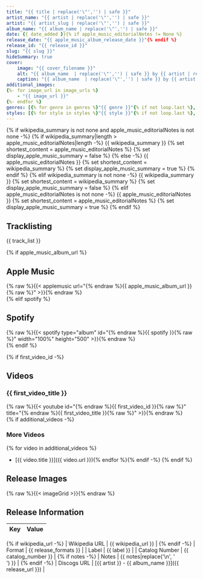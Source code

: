 ```yaml
---
title: "{{ title | replace('\"','') | safe }}"
artist_name: "{{ artist | replace('\"','') | safe }}"
artist: "{{ artist_slug | replace('\"','') | safe }}"
album_name: "{{ album_name | replace('\"','') | safe }}"
date: {{ date_added }}{% if apple_music_editorialNotes != None %}
release_date: "{{ apple_music_album_release_date }}"{% endif %}
release_id: "{{ release_id }}"
slug: "{{ slug }}"
hideSummary: true
cover:
    image: "{{ cover_filename }}"
    alt: "{{ album_name  | replace('\"','') | safe }} by {{ artist | replace('\"','') | safe  }}"
    caption: "{{ album_name  | replace('\"','') | safe }} by {{ artist  | replace('\"','') | safe }}"
additional_images:
{%- for image_url in image_urls %}
    - "{{ image_url }}"
{%- endfor %}
genres: [{% for genre in genres %}"{{ genre }}"{% if not loop.last %}, {% endif %}{% endfor %}]
styles: [{% for style in styles %}"{{ style }}"{% if not loop.last %}, {% endif %}{% endfor %}]
---
```


{% if wikipedia_summary is not none and apple_music_editorialNotes is not none -%}
    {% if wikipedia_summary|length > apple_music_editorialNotes|length -%}
        {{ wikipedia_summary }}
        {% set shortest_content = apple_music_editorialNotes %}
        {% set display_apple_music_summary = false %}
    {% else -%}
        {{ apple_music_editorialNotes }}
        {% set shortest_content = wikipedia_summary %}
        {% set display_apple_music_summary = true %}
    {% endif %}
{% elif wikipedia_summary is not none -%}
    {{ wikipedia_summary }}
    {% set shortest_content = wikipedia_summary %}
    {% set display_apple_music_summary = false %}
{% elif apple_music_editorialNotes is not none -%}
    {{ apple_music_editorialNotes }}
    {% set shortest_content = apple_music_editorialNotes %}
    {% set display_apple_music_summary = true %}
{% endif %}

## Tracklisting
{{ track_list }}

{% if apple_music_album_url %}
## Apple Music
{% raw %}{{< applemusic url="{% endraw %}{{ apple_music_album_url }}{% raw %}" >}}{% endraw %}<br>
{% elif spotify %}
## Spotify
{% raw %}{{< spotify type="album" id="{% endraw %}{{ spotify }}{% raw %}" width="100%" height="500" >}}{% endraw %}<br>
{% endif %}

{% if first_video_id -%}
## Videos
### {{ first_video_title }}
{% raw %}{{< youtube id="{% endraw %}{{ first_video_id }}{% raw %}" title="{% endraw %}{{ first_video_title }}{% raw %}" >}}{% endraw %}<br>
{% if additional_videos -%}
### More Videos
{% for video in additional_videos %}
- [{{ video.title }}]({{ video.url }}){% endfor %}{% endif -%}
{% endif %}
## Release Images
{% raw %}{{< imageGrid >}}{% endraw %}

## Release Information
|  Key           | Value                                                |
| ---------------| ---------------------------------------------------- |
{% if wikipedia_url -%}
| Wikipedia URL | {{ wikipedia_url }} |
{% endif -%}
| Format         | {{ release_formats }} |
| Label          | {{ label }} |
| Catalog Number | {{ catalog_number }} |
{% if notes -%}
| Notes | {{ notes|replace('\n', '<br>') }} |
{% endif -%}
| Discogs URL    | [{{ artist }} - {{ album_name }}]({{ release_url }}) |

